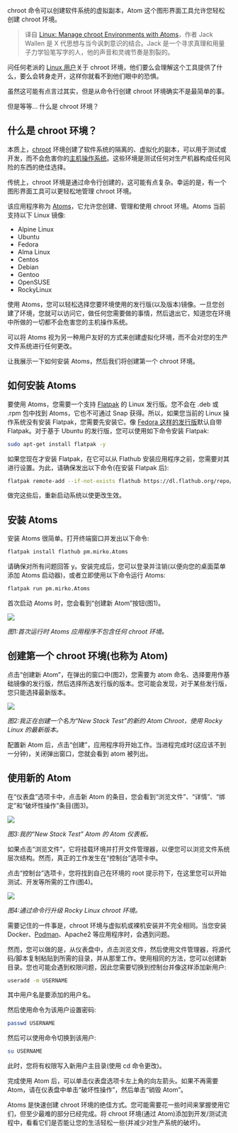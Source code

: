 <!--
title: 使用Atoms管理Linux chroot环境
cover: https://cdn.thenewstack.io/media/2024/02/05c7d01a-atom-1786007_1280-1024x643.jpg
-->

chroot 命令可以创建软件系统的虚拟副本，Atom 这个图形界面工具允许您轻松创建 chroot 环境。

> 译自 [Linux: Manage chroot Environments with Atoms](https://thenewstack.io/linux-manage-chroot-environments-with-atoms/)，作者 Jack Wallen 是 X 代思想与当今讽刺意识的结合。Jack 是一个寻求真理和用量子力学铅笔写字的人，他的声音和灵魂节奏是割裂的。

问任何老派的 [Linux 用户](https://thenewstack.io/linux-hide-your-shell-passwords-with-sshpass/)关于 chroot 环境，他们要么会理解这个工具提供了什么，要么会转身走开，这样你就看不到他们眼中的恐惧。

虽然这可能有点言过其实，但是从命令行创建 chroot 环境确实不是最简单的事。

但是等等... 什么是 chroot 环境？

## 什么是 chroot 环境？

本质上，[chroot](https://man7.org/linux/man-pages/man2/chroot.2.html) 环境创建了软件系统的隔离的、虚拟化的副本，可以用于测试或开发，而不会危害你的[主机操作系统](https://thenewstack.io/linux-server-operating-systems-red-hat-enterprise-linux-and-beyond/)。这些环境是测试任何对生产机器构成任何风险的东西的绝佳选择。

传统上，chroot 环境是通过命令行创建的，这可能有点复杂。幸运的是，有一个图形界面工具可以更轻松地管理 chroot 环境。

该应用程序称为 [Atoms](https://github.com/AtomsDevs/Atoms)，它允许您创建、管理和使用 chroot 环境。Atoms 当前支持以下 Linux 镜像:

- Alpine Linux  
- Ubuntu  
- Fedora  
- Alma Linux  
- Centos
- Debian  
- Gentoo
- OpenSUSE
- RockyLinux

使用 Atoms，您可以轻松选择您要环境使用的发行版(以及版本)镜像。一旦您创建了环境，您就可以访问它，做任何您需要做的事情，然后退出它，知道您在环境中所做的一切都不会危害您的主机操作系统。

可以将 Atoms 视为另一种用户友好的方式来创建虚拟化环境，而不会对您的生产文件系统进行任何更改。

让我展示一下如何安装 Atoms，然后我们将创建第一个 chroot 环境。

## 如何安装 Atoms

要使用 Atoms，您需要一个支持 [Flatpak](https://flatpak.org/) 的 Linux 发行版。您不会在 .deb 或 .rpm 包中找到 Atoms，它也不可通过 Snap 获得。所以，如果您当前的 Linux 操作系统没有安装 Flatpak，您需要先安装它。像 [Fedora 这样的发行版](https://thenewstack.io/fedora-centos-consistency-transparency-open-source/)默认自带 Flatpak。对于基于 Ubuntu 的发行版，您可以使用如下命令安装 Flatpak:

```bash
sudo apt-get install flatpak -y
```

如果您现在才安装 Flatpak，在它可以从 Flathub 安装应用程序之前，您需要对其进行设置。为此，请确保发出以下命令(在安装 Flatpak 后):

```bash
flatpak remote-add --if-not-exists flathub https://dl.flathub.org/repo/flathub.flatpakrepo
```

做完这些后，重新启动系统以使更改生效。

## 安装 Atoms

安装 Atoms 很简单。打开终端窗口并发出以下命令:

```bash
flatpak install flathub pm.mirko.Atoms
```

请确保对所有问题回答 y。安装完成后，您可以登录并注销(以便向您的桌面菜单添加 Atoms 启动器)，或者立即使用以下命令运行 Atoms:

```bash
flatpak run pm.mirko.Atoms
```

首次启动 Atoms 时，您会看到“创建新 Atom”按钮(图1)。

![](https://cdn.thenewstack.io/media/2024/01/4438efab-atoms1.jpg)

*图1:首次运行时 Atoms 应用程序不包含任何 chroot 环境。*

## 创建第一个 chroot 环境(也称为 Atom)

点击“创建新 Atom”，在弹出的窗口中(图2)，您需要为 atom 命名、选择要用作基础镜像的发行版，然后选择所选发行版的版本。您可能会发现，对于某些发行版，您只能选择最新版本。

![](https://cdn.thenewstack.io/media/2024/01/019030a3-atoms2.jpg)

*图2:我正在创建一个名为“New Stack Test”的新的 Atom Chroot，使用 Rocky Linux 的最新版本。*

配置新 Atom 后，点击“创建”，应用程序将开始工作。当进程完成时(这应该不到一分钟)，关闭弹出窗口，您就会看到 atom 被列出。

## 使用新的 Atom

在“仪表盘”选项卡中，点击新 Atom 的条目，您会看到“浏览文件”、“详情”、“绑定”和“破坏性操作”条目(图3)。

![](https://cdn.thenewstack.io/media/2024/01/ad93c43c-atoms2a.jpg)

*图3:我的“New Stack Test” Atom 的 Atom 仪表板。*

如果点击“浏览文件”，它将挂载环境并打开文件管理器，以便您可以浏览文件系统层次结构。然而，真正的工作发生在“控制台”选项卡中。

点击“控制台”选项卡，您将找到自己在环境的 root 提示符下，在这里您可以开始测试、开发等所需的工作(图4)。

![](https://cdn.thenewstack.io/media/2024/01/aeb43a87-atoms3.jpg)

*图4:通过命令行升级 Rocky Linux chroot 环境。*

需要记住的一件事是，chroot 环境与虚拟机或裸机安装并不完全相同。当您安装 Docker、[Podman](https://thenewstack.io/install-and-use-podman-desktop-gui-to-manage-containers/)、Apache2 等应用程序时，会遇到问题。

然而，您可以做的是，从仪表盘中，点击浏览文件，然后使用文件管理器，将源代码/脚本复制粘贴到所需的目录，并从那里工作。使用相同的方法，您可以创建新目录。您也可能会遇到权限问题，因此您需要切换到控制台并像这样添加新用户:

```bash
useradd -m USERNAME
```

其中用户名是要添加的用户名。

然后使用命令为该用户设置密码:

```bash
passwd USERNAME
```

然后可以使用命令切换到该用户:

```bash
su USERNAME
```

此时，您将有权限写入新用户主目录(使用 cd 命令更改)。

完成使用 Atom 后，可以单击仪表盘选项卡左上角的向左箭头。如果不再需要 Atom，请在仪表盘中单击“破坏性操作”，然后单击“销毁 Atom”。

Atoms 是快速创建 chroot 环境的绝佳方式。您可能需要花一些时间来掌握使用它们，但至少最难的部分已经完成。将 chroot 环境(通过 Atom)添加到开发/测试流程中，看看它们是否能让您的生活轻松一些(并减少对生产系统的破坏)。
